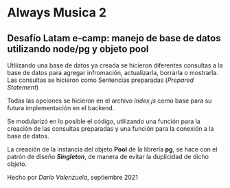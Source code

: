 # Always Musica 2
## Desafío Latam e-camp: manejo de base de datos utilizando node/pg y objeto pool

Utliizando una base de datos ya creada se hicieron diferentes consultas a la base de datos para agregar infromación, actualizarla, borrarla o mostrarla.  Las consultas se hicieron como Sentencias preparadas (*Prepared Statement*)

Todas las opciones se hicieron en el archivo *index.js* como base para su futura implementación en el backend.

Se modularizó en lo posible el código, utilizando una función para la creación de las consultas preparadas y una función para la conexión a la base de datos.

La creación de la instancia del objeto **Pool** de la librería **pg**, se hace con el patrón de diseño ***Singleton***, de manera de evitar la duplicidad de dicho objeto.



 Hecho por *Darío Valenzuela*, septiembre 2021